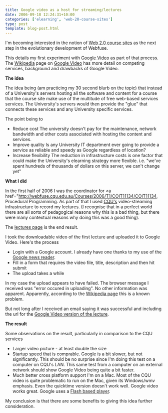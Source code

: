 ```yaml
---
title: Google video as a host for streaming/lectures
date: 2006-09-18 12:24:31+10:00
categories: ['elearning', 'web-20-course-sites']
type: post
template: blog-post.html
---
```

I'm becoming interested in the notion of [Web 2.0 course sites](http://cq-pan.cqu.edu.au/david-jones/blog/?p=15) as the next step in the evolutionary development of Webfuse.

This details my first experiment with [Google Video](http://video.google.com) as part of that process. The [Wikipedia](http://en.wikipedia.org/) page on [Google Video](http://en.wikipedia.org/wiki/Google_Video) has more detail on competing services, background and drawbacks of Google Video.

**The idea**

The idea being (am practicing my 30 second blurb on the topic) that instead of a University's servers hosting all the software and content for a course that the course site make use of the multitude of free web-based services services. The University's servers would then provide the "glue" that connects these services and any University specific services.

The point being to

- Reduce cost The university doesn't pay for the maintenance, network bandwidth and other costs associated with hosting the content and services.
- Improve quality Is any University IT department ever going to provide a service as reliable and speedy as Google regardless of location?
- Increase flexibility The reduction in infrastructure costs is one factor that could make the University's elearning strategy more flexible. i.e. "we've spent hundreds of thousands of dollars on this server, we can't change yet"

**What I did**

In the first half of 2006 I was the coordinator for <a href="http://webfuse.cqu.edu.au/Courses/2006/T1/COIT11134/COIT11134, Procedural Programming. As part of that I used [CQU's](http://www.cqu.edu.au/) video-streaming infrastructure to record my lectures. (I recognise that in a perfect world there are all sorts of pedagogical reasons why this is a bad thing, but there were many contextual reasons why doing this was a good thing).

The [lectures page](http://webfuse.cqu.edu.au/Courses/2006/T1/COIT11134/Resources/Lectures/) is the end result.

I took the downloadable video of the first lecture and uploaded it to Google Video. Here's the process

- Login with a Google account. I already have one thanks to my use of the [Google news reader](http://reader.google.com/).
- Fill in a form that requires the video file, title, description and then hit submit
- The upload takes a while

In my case the upload appears to have failed. The browser message I received was "error occured in uploading". No other information was apparent. Apparently, according to the [Wikipedia page](http://en.wikipedia.org/wiki/Google_Video) this is a known problem.

But not long after I received an email saying it was successful and including the url for the [Google Video version of the lecture](http://video.google.com/videoplay?docid=7886702771787666570).

**The result**

Some observations on the result, particularly in comparison to the CQU services

- Larger video picture - at least double the size
- Startup speed that is comprable. Google is a bit slower, but not significantly. This should be no surprise since I'm doing this test on a computer on CQU's LAN. This same test from a computer on an external network should show Google Video being quite a bit faster.
- Much better cross platform support I'm on a Mac. Most of the CQU video is quite problematic to run on the Mac, given its Windows/wmv emphasis. Even the quicktime version doesn't work well. Google video works great. Google uses a [Flash based player](http://video.google.com/support/bin/answer.py?answer=27998&topic=8696).

My conclusion is that there are some benefits to giving this idea further consideration.